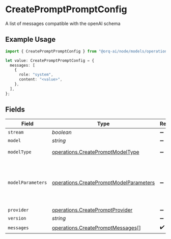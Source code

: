 # CreatePromptPromptConfig

A list of messages compatible with the openAI schema

## Example Usage

```typescript
import { CreatePromptPromptConfig } from "@orq-ai/node/models/operations";

let value: CreatePromptPromptConfig = {
  messages: [
    {
      role: "system",
      content: "<value>",
    },
  ],
};
```

## Fields

| Field                                                                                            | Type                                                                                             | Required                                                                                         | Description                                                                                      |
| ------------------------------------------------------------------------------------------------ | ------------------------------------------------------------------------------------------------ | ------------------------------------------------------------------------------------------------ | ------------------------------------------------------------------------------------------------ |
| `stream`                                                                                         | *boolean*                                                                                        | :heavy_minus_sign:                                                                               | N/A                                                                                              |
| `model`                                                                                          | *string*                                                                                         | :heavy_minus_sign:                                                                               | N/A                                                                                              |
| `modelType`                                                                                      | [operations.CreatePromptModelType](../../models/operations/createpromptmodeltype.md)             | :heavy_minus_sign:                                                                               | The type of the model                                                                            |
| `modelParameters`                                                                                | [operations.CreatePromptModelParameters](../../models/operations/createpromptmodelparameters.md) | :heavy_minus_sign:                                                                               | Model Parameters: Not all parameters apply to every model                                        |
| `provider`                                                                                       | [operations.CreatePromptProvider](../../models/operations/createpromptprovider.md)               | :heavy_minus_sign:                                                                               | N/A                                                                                              |
| `version`                                                                                        | *string*                                                                                         | :heavy_minus_sign:                                                                               | N/A                                                                                              |
| `messages`                                                                                       | [operations.CreatePromptMessages](../../models/operations/createpromptmessages.md)[]             | :heavy_check_mark:                                                                               | N/A                                                                                              |